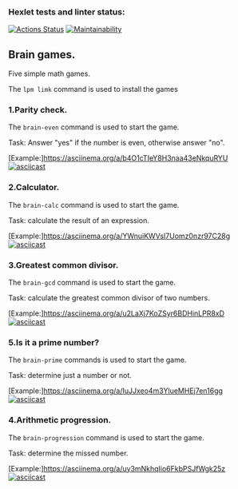 ### Hexlet tests and linter status:
[![Actions Status](https://github.com/velesfight/frontend-project-lvl1/workflows/hexlet-check/badge.svg)](https://github.com/velesfight/frontend-project-lvl1/actions)
[![Maintainability](https://api.codeclimate.com/v1/badges/8d2c1f0a592b23877c0b/maintainability)](https://codeclimate.com/github/velesfight/frontend-project-lvl1/maintainability)

## Brain games.
Five simple math games.

The `lpm limk` command is used to install the games

### 1.Parity check.

The `brain-even` command is used to start the game.

Task: Answer "yes" if the number is even, otherwise answer "no".

[Example:]https://asciinema.org/a/b4O1cTIeY8H3naa43eNkquRYU
[![asciicast](https://asciinema.org/a/b4O1cTIeY8H3naa43eNkquRYU.svg)](https://asciinema.org/a/b4O1cTIeY8H3naa43eNkquRYU)


### 2.Calculator.

The `brain-calc` command is used to start the game.

Task: calculate the result of an expression.

[Example:]https://asciinema.org/a/YWnuiKWVsI7Uomz0nzr97C28g
[![asciicast](https://asciinema.org/a/YWnuiKWVsI7Uomz0nzr97C28g.svg)](https://asciinema.org/a/YWnuiKWVsI7Uomz0nzr97C28g)


### 3.Greatest common divisor.

The `brain-gcd` command is used to start the game.

Task: calculate the greatest common divisor of two numbers.

[Example:]https://asciinema.org/a/u2LaXj7KoZSyr6BDHinLPR8xD
[![asciicast](https://asciinema.org/a/u2LaXj7KoZSyr6BDHinLPR8xD.svg)](https://asciinema.org/a/u2LaXj7KoZSyr6BDHinLPR8xD)

### 5.Is it a prime number?

The `brain-prime` commands is used to start the game.

Task: determine just a number or not.

[Example:]https://asciinema.org/a/IuJJxeo4m3YlueMHEj7en16gg
[![asciicast](https://asciinema.org/a/IuJJxeo4m3YlueMHEj7en16gg.svg)](https://asciinema.org/a/IuJJxeo4m3YlueMHEj7en16gg)

### 4.Arithmetic progression.

The `brain-progression` command is used to start the game.

Task: determine the missed number.

[Example:]https://asciinema.org/a/uy3mNkhqIio6FkbPSJfWgk25z
[![asciicast](https://asciinema.org/a/uy3mNkhqIio6FkbPSJfWgk25z.svg)](https://asciinema.org/a/uy3mNkhqIio6FkbPSJfWgk25z)